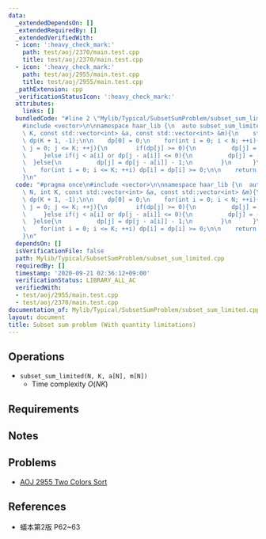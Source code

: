```yaml
---
data:
  _extendedDependsOn: []
  _extendedRequiredBy: []
  _extendedVerifiedWith:
  - icon: ':heavy_check_mark:'
    path: test/aoj/2370/main.test.cpp
    title: test/aoj/2370/main.test.cpp
  - icon: ':heavy_check_mark:'
    path: test/aoj/2955/main.test.cpp
    title: test/aoj/2955/main.test.cpp
  _pathExtension: cpp
  _verificationStatusIcon: ':heavy_check_mark:'
  attributes:
    links: []
  bundledCode: "#line 2 \"Mylib/Typical/SubsetSumProblem/subset_sum_limited.cpp\"\n\
    #include <vector>\n\nnamespace haar_lib {\n  auto subset_sum_limited(int N, int\
    \ K, const std::vector<int> &a, const std::vector<int> &m){\n    std::vector<int>\
    \ dp(K + 1, -1);\n\n    dp[0] = 0;\n    for(int i = 0; i < N; ++i){\n      for(int\
    \ j = 0; j <= K; ++j){\n        if(dp[j] >= 0){\n          dp[j] = m[i];\n   \
    \     }else if(j < a[i] or dp[j - a[i]] <= 0){\n          dp[j] = -1;\n      \
    \  }else{\n          dp[j] = dp[j - a[i]] - 1;\n        }\n      }\n    }\n\n\
    \    for(int i = 0; i <= K; ++i) dp[i] = dp[i] >= 0;\n\n    return dp;\n  }\n\
    }\n"
  code: "#pragma once\n#include <vector>\n\nnamespace haar_lib {\n  auto subset_sum_limited(int\
    \ N, int K, const std::vector<int> &a, const std::vector<int> &m){\n    std::vector<int>\
    \ dp(K + 1, -1);\n\n    dp[0] = 0;\n    for(int i = 0; i < N; ++i){\n      for(int\
    \ j = 0; j <= K; ++j){\n        if(dp[j] >= 0){\n          dp[j] = m[i];\n   \
    \     }else if(j < a[i] or dp[j - a[i]] <= 0){\n          dp[j] = -1;\n      \
    \  }else{\n          dp[j] = dp[j - a[i]] - 1;\n        }\n      }\n    }\n\n\
    \    for(int i = 0; i <= K; ++i) dp[i] = dp[i] >= 0;\n\n    return dp;\n  }\n\
    }\n"
  dependsOn: []
  isVerificationFile: false
  path: Mylib/Typical/SubsetSumProblem/subset_sum_limited.cpp
  requiredBy: []
  timestamp: '2020-09-21 02:36:12+09:00'
  verificationStatus: LIBRARY_ALL_AC
  verifiedWith:
  - test/aoj/2955/main.test.cpp
  - test/aoj/2370/main.test.cpp
documentation_of: Mylib/Typical/SubsetSumProblem/subset_sum_limited.cpp
layout: document
title: Subset sum problem (With quantity limitations)
---
```


## Operations

- `subset_sum_limited(N, K, a[N], m[N])`
	- Time complexity $O(NK)$

## Requirements

## Notes

## Problems

- [AOJ 2955 Two Colors Sort](http://judge.u-aizu.ac.jp/onlinejudge/description.jsp?id=2955)

## References

- 蟻本第2版 P62~63
